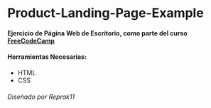 # Product-Landing-Page-Example

#### Ejercicio de Página Web de Escritorio, como parte del curso [FreeCodeCamp](https://www.freecodecamp.org/learn/responsive-web-design/responsive-web-design-projects/build-a-product-landing-page)


#### Herramientas Necesarias:
- HTML
- CSS


###### Diseñado por Reprak11
